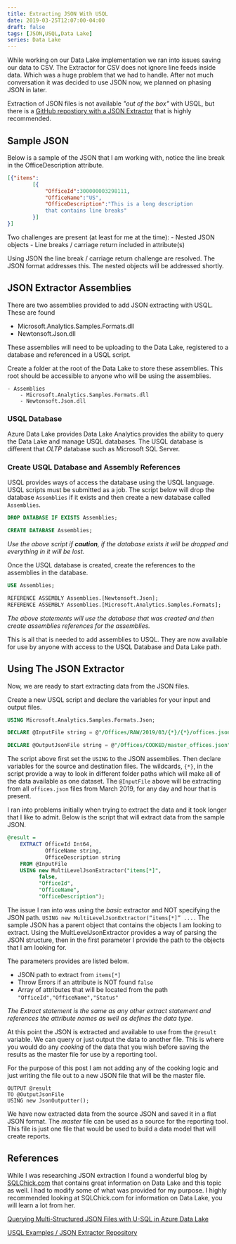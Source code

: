 ```yaml
---
title: Extracting JSON With USQL
date: 2019-03-25T12:07:00-04:00
draft: false
tags: [JSON,USQL,Data Lake]
series: Data Lake
---
```

While working on our Data Lake implementation we ran into issues saving our data to CSV. The Extractor for CSV does not ignore line feeds inside data. Which was a huge problem that we had to handle. After not much conversation it was decided to use JSON now, we planned on phasing JSON in later.

Extraction of JSON files is not available _"out of the box"_ with USQL, but there is a [GitHub repostiory with a JSON Extractor](https://github.com/Azure/usql) that is highly recommended.

## Sample JSON
Below is a sample of the JSON that I am working with, notice the line break in the OfficeDescription attribute.
```json
[{"items":
		[{
			"OfficeId":300000003298111,
			"OfficeName":"US",
			"OfficeDescription":"This is a long description
			that contains line breaks"
		}]
}]
```
Two challenges are present (at least for me at the time):
	- Nested JSON objects
	- Line breaks / carriage return included in attribute(s)

Using JSON the line break / carriage return challenge are resolved. The JSON format addresses this. The nested objects will be addressed shortly.

## JSON Extractor Assemblies
There are two assemblies provided to add JSON extracting with USQL. These are found

  - Microsoft.Analytics.Samples.Formats.dll
  - Newtonsoft.Json.dll

These assemblies will need to be uploading to the Data Lake, registered to a database and referenced in a USQL script.

Create a folder at the root of the Data Lake to store these assemblies. This root should be accessible to anyone who will be using the assemblies.

```
- Assemblies
	- Microsoft.Analytics.Samples.Formats.dll
	- Newtonsoft.Json.dll
```

### USQL Database
Azure Data Lake provides Data Lake Analytics provides the ability to query the Data Lake and manage USQL databases. The USQL database is different that _OLTP_ database such as Microsoft SQL Server.

### Create USQL Database and Assembly References
USQL provides ways of access the database using the USQL language. USQL scripts must be submitted as a job. The script below will drop the database `Assemblies` if it exists and then create a new database called `Assemblies`.

```sql
DROP DATABASE IF EXISTS Assemblies;

CREATE DATABASE Assemblies;
```
_Use the above script if **caution**, if the database exists it will be dropped and everything in it will be lost._

Once the USQL database is created, create the references to the assemblies in the database.

```sql
USE Assemblies;

REFERENCE ASSEMBLY Assemblies.[Newtonsoft.Json];
REFERENCE ASSEMBLY Assemblies.[Microsoft.Analytics.Samples.Formats];
```
_The above statements will use the database that was created and then create assemblies references for the assemblies._

This is all that is needed to add assemblies to USQL. They are now available for use by anyone with access to the USQL Database and Data Lake path.

## Using The JSON Extractor
Now, we are ready to start extracting data from the JSON files.

Create a new USQL script and declare the variables for your input and output files.

```sql
USING Microsoft.Analytics.Samples.Formats.Json;

DECLARE @InputFile string = @"/Offices/RAW/2019/03/{*}/{*}/offices.json";

DECLARE @OutputJsonFile string = @"/Offices/COOKED/master_offices.json";
```
The script above first set the `USING` to the JSON assemblies. Then declare variables for the source and destination files. The wildcards, `{*}`, in the script provide a way to look in different folder paths which will make all of the data available as one dataset. The `@InputFile` above will be extracting from all `offices.json` files from March 2019, for any day and hour that is present.

I ran into problems initially when trying to extract the data and it took longer that I like to admit. Below is the script that will extract data from the sample JSON.

```sql
@result =
    EXTRACT OfficeId Int64,
            OfficeName string,
            OfficeDescription string
    FROM @InputFile
    USING new MultiLevelJsonExtractor("items[*]",
          false,
          "OfficeId",
          "OfficeName",
          "OfficeDescription");
```
The issue I ran into was using the _basic_ extractor and NOT specifying the JSON path.
`USING new MultiLevelJsonExtractor(“items[*]” ....`
The sample JSON has a parent object that contains the objects I am looking to extract. Using the MultLevelJsonExtractor provides a way of parsing the JSON structure, then in the first parameter I provide the path to the objects that I am looking for.

The parameters provides are listed below.
  - JSON path to extract from  `items[*]`
  - Throw Errors if an attribute is NOT found `false`
  - Array of attributes that will be located from the path `"OfficeId","OfficeName","Status"`


_The Extract statement is the same as any other extract statement and references the attribute names as well as defines the data type._

At this point the JSON is extracted and available to use from the `@result` variable. We can query or just output the data to another file. This is where you would do any _cooking_ of the data that you wish before saving the results as the master file for use by a reporting tool.

For the purpose of this post I am not adding any of the cooking logic and just writing the file out to a new JSON file that will be the master file.
```
OUTPUT @result
TO @OutputJsonFile
USING new JsonOutputter();
```

We have now extracted data from the source JSON and saved it in a flat JSON format. The _master_ file can be used as a source for the reporting tool. This file is just one file that would be used to build a data model that will create reports.

## References
While I was researching JSON extraction I found a wonderful blog by [SQLChick.com](https://sqlchick.com) that contains great information on Data Lake and this topic as well. I had to modify some of what was provided for my purpose. I highly recommended looking at SQLChick.com for information on Data Lake, you will learn a lot from her.

[Querying Multi-Structured JSON Files with U-SQL in Azure Data Lake](https://www.sqlchick.com/entries/2017/9/4/querying-multi-structured-json-files-with-u-sql-in-azure-data-lake?rq=json)

[USQL Examples / JSON Extractor Repository](https://github.com/Azure/usql)
